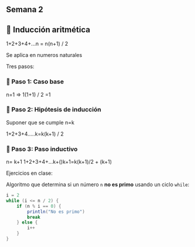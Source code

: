## Semana 2

## 🧮 Inducción aritmética


1+2+3+4+...n = n(n+1) / 2

Se aplica en numeros naturales

Tres pasos:

### 🔹 Paso 1: Caso base

n=1   =>  1(1+1) / 2 =1

### 🔹 Paso 2: Hipótesis de inducción

Suponer que se cumple n=k

1+2+3+4.....k=k(k+1) / 2

### 🔹 Paso 3: Paso inductivo

n= k+1
1+2+3+4+...k+()k+1=k(k+1)/2 + (k+1)

Ejercicios en clase:

Algoritmo que determina si un número `n` **no es primo** usando un ciclo `while`:

```java
i = 2
while (i <= n / 2) {
    if (n % i == 0) {
        println("No es primo")
        break
    } else {
        i++
    }
}
```
